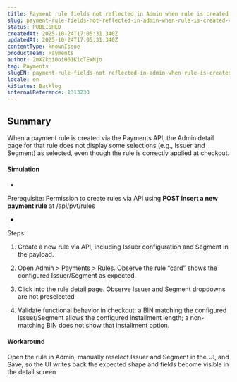 ```yaml
---
title: Payment rule fields not reflected in Admin when rule is created via API
slug: payment-rule-fields-not-reflected-in-admin-when-rule-is-created-via-api
status: PUBLISHED
createdAt: 2025-10-24T17:05:31.340Z
updatedAt: 2025-10-24T17:05:31.340Z
contentType: knownIssue
productTeam: Payments
author: 2mXZkbi0oi061KicTExNjo
tag: Payments
slugEN: payment-rule-fields-not-reflected-in-admin-when-rule-is-created-via-api
locale: en
kiStatus: Backlog
internalReference: 1313230
---
```


## Summary


When a payment rule is created via the Payments API, the Admin detail page for that rule does not display some selections (e.g., Issuer and Segment) as selected, even though the rule is correctly applied at checkout.


#### Simulation



-

Prerequisite: Permission to create rules via API using **POST Insert a new payment rule** at /api/pvt/rules



-

Steps:



1) Create a new rule via API, including Issuer configuration and Segment in the payload.



2) Open Admin > Payments > Rules. Observe the rule “card” shows the configured Issuer/Segment as expected.



3) Click into the rule detail page. Observe Issuer and Segment dropdowns are not preselected



4) Validate functional behavior in checkout: a BIN matching the configured Issuer/Segment allows the configured installment length; a non-matching BIN does not show that installment option.



#### Workaround


Open the rule in Admin, manually reselect Issuer and Segment in the UI, and Save, so the UI writes back the expected shape and fields become visible in the detail screen



